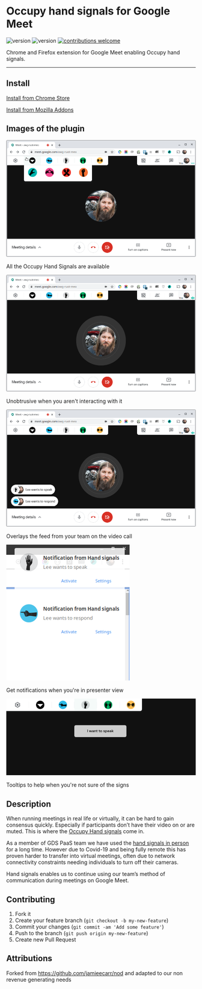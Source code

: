 # Occupy hand signals for Google Meet

![version](https://img.shields.io/chrome-web-store/v/npkagcojnlkccpdcgokfijkbhmlkglnl)
![version](https://img.shields.io/amo/v/hand-signals-for-google-meet)
[![contributions welcome](https://img.shields.io/badge/contributions-welcome-brightgreen.svg?style=flat)](https://github.com/alphagov/hand-signals)

Chrome and Firefox extension for Google Meet enabling Occupy hand signals.

---

## Install

[Install from Chrome Store](https://chrome.google.com/webstore/detail/hand-signals-hand-signals/npkagcojnlkccpdcgokfijkbhmlkglnl)

[Install from Mozilla Addons](https://addons.mozilla.org/en-GB/firefox/addon/hand-signals-for-google-meet/)

## Images of the plugin

![](img/readme/reaction-out.png)

All the Occupy Hand Signals are available

![](img/readme/reaction-in.png)

Unobtrusive when you aren't interacting with it

![](img/readme/action.png)

Overlays the feed from your team on the video call

![](img/readme/notification.png)

Get notifications when you're in presenter view

![](img/readme/tooltip.png)

Tooltips to help when you're not sure of the signs


## Description

When running meetings in real life or virtually, it can be hard to gain consensus quickly. Especially if participants don’t have their video on or are muted. This is where the [Occupy Hand signals](https://en.wikipedia.org/wiki/Occupy_movement_hand_signals) come in. 

As a member of GDS PaaS team we have used the [hand signals in person](https://gds.blog.gov.uk/2016/10/07/platform-as-a-service-team-takes-even-handed-approach-to-meetings/) for a long time. However due to Covid-19 and being fully remote this has proven harder to transfer into virtual meetings, often due to network connectivity constraints needing individuals to turn off their cameras.

Hand signals enables us to continue using our team’s method of communication during meetings on Google Meet.

## Contributing

1.  Fork it
2.  Create your feature branch (`git checkout -b my-new-feature`)
3.  Commit your changes (`git commit -am 'Add some feature'`)
4.  Push to the branch (`git push origin my-new-feature`)
5.  Create new Pull Request

## Attributions  

Forked from https://github.com/jamieecarr/nod and adapted to our non revenue generating needs


